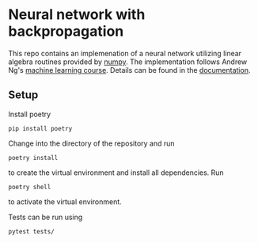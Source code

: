 # Neural network with backpropagation

This repo contains an implemenation of a neural network utilizing linear algebra routines provided by [numpy](https://numpy.org/doc/stable/index.html). The implementation follows Andrew Ng's [machine learning course](https://www.coursera.org/learn/machine-learning). Details  can be found in the [documentation](documentation/neural_network.pdf).
## Setup

Install poetry

```console
pip install poetry
```

Change into the directory of the repository and run 

```console
poetry install
```

to create the virtual environment and install all dependencies. Run

```console
poetry shell
```

to activate the virtual environment.

Tests can be run using 


```console
pytest tests/
```
